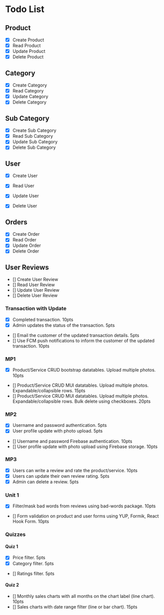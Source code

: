 # Todo List

## Product
- [x] Create Product
- [x] Read Product
- [x] Update Product
- [x] Delete Product

## Category
- [x] Create Category
- [x] Read Category
- [x] Update Category
- [x] Delete Category

## Sub Category
- [x] Create Sub Category
- [x] Read Sub Category
- [x] Update Sub Category
- [x] Delete Sub Category

## User
- [x] Create User
- [x] Read User
- [x] Update User
- [x] Delete User


## Orders
- [x] Create Order
- [x] Read Order
- [x] Update Order
- [x] Delete Order

## User Reviews
- [] Create User Review
- [] Read User Review
- [] Update User Review
- [] Delete User Review




### Transaction with Update
- [x] Completed transaction. 10pts
- [x] Admin updates the status of the transaction. 5pts
- [] Email the customer of the updated transaction details. 5pts
- [] Use FCM push notifications to inform the customer of the updated transaction. 10pts

### MP1
- [x] Product/Service CRUD bootstrap datatables. Upload multiple photos. 10pts
- [] Product/Service CRUD MUI datatables. Upload multiple photos. Expandable/collapsible rows. 15pts
- [] Product/Service CRUD MUI datatables. Upload multiple photos. Expandable/collapsible rows. Bulk delete using checkboxes. 20pts

### MP2
- [x] Username and password authentication. 5pts
- [x] User profile update with photo upload. 5pts
- [] Username and password Firebase authentication. 10pts
- [] User profile update with photo upload using Firebase storage. 10pts

### MP3
- [x] Users can write a review and rate the product/service. 10pts
- [x] Users can update their own review rating. 5pts
- [x] Admin can delete a review. 5pts

### Unit 1
- [x] Filter/mask bad words from reviews using bad-words package. 10pts
- [] Form validation on product and user forms using YUP, Formik, React Hook Form. 10pts

### Quizzes
#### Quiz 1
- [x] Price filter. 5pts
- [x] Category filter. 5pts
- [] Ratings filter. 5pts

#### Quiz 2
- [] Monthly sales charts with all months on the chart label (line chart). 10pts
- [] Sales charts with date range filter (line or bar chart). 15pts